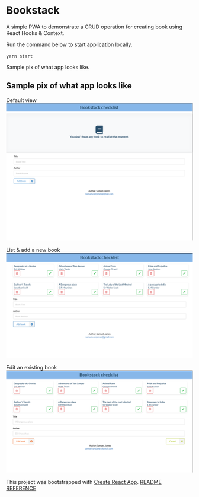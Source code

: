 # Bookstack

A simple PWA to demonstrate a CRUD operation for creating book using React Hooks &amp; Context.

Run the command below to start application locally.

```shell
yarn start
```

Sample pix of what app looks like.

## Sample pix of what app looks like

Default view
![bookstack-default-page](pix/default.png)

List & add a new book
![bookstack-list-page](pix/edit_books.png)

Edit an existing book
![bookstack-edit-page](pix/list_books.png)


This project was bootstrapped with [Create React App](https://github.com/facebook/create-react-app).
[README REFERENCE](bstack/README.md)
